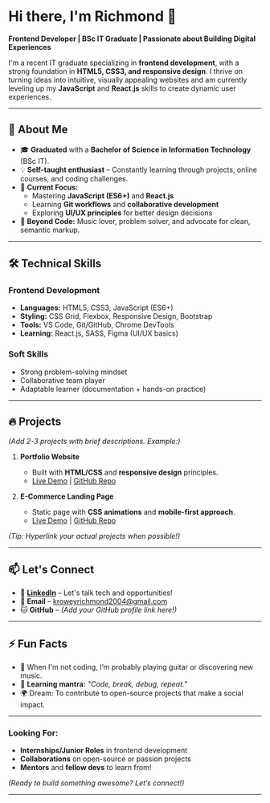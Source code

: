 
# Hi there, I'm Richmond 👋  

**Frontend Developer | BSc IT Graduate | Passionate about Building Digital Experiences**  

I'm a recent IT graduate specializing in **frontend development**, with a strong foundation in **HTML5, CSS3, and responsive design**. I thrive on turning ideas into intuitive, visually appealing websites and am currently leveling up my **JavaScript** and **React.js** skills to create dynamic user experiences.  

---

## 🚀 About Me  

- 🎓 **Graduated** with a **Bachelor of Science in Information Technology** (BSc IT).  
- 💡 **Self-taught enthusiast** – Constantly learning through projects, online courses, and coding challenges.  
- 🌱 **Current Focus:**  
  - Mastering **JavaScript (ES6+)** and **React.js**  
  - Learning **Git workflows** and **collaborative development**  
  - Exploring **UI/UX principles** for better design decisions  
- 🎹 **Beyond Code:** Music lover, problem solver, and advocate for clean, semantic markup.  

---

## 🛠️ Technical Skills  

### **Frontend Development**  
- **Languages:** HTML5, CSS3, JavaScript (ES6+)  
- **Styling:** CSS Grid, Flexbox, Responsive Design, Bootstrap  
- **Tools:** VS Code, Git/GitHub, Chrome DevTools  
- **Learning:** React.js, SASS, Figma (UI/UX basics)  

### **Soft Skills**  
- Strong problem-solving mindset  
- Collaborative team player  
- Adaptable learner (documentation + hands-on practice)  

---

## 🔥 Projects  

*(Add 2-3 projects with brief descriptions. Example:)*  

1. **Portfolio Website**  
   - Built with **HTML/CSS** and **responsive design** principles.  
   - [Live Demo](#) | [GitHub Repo](#)  

2. **E-Commerce Landing Page**  
   - Static page with **CSS animations** and **mobile-first approach**.  
   - [Live Demo](#) | [GitHub Repo](#)  

*(Tip: Hyperlink your actual projects when possible!)*  

---

## 📫 Let's Connect  

- 💼 **[LinkedIn](https://www.linkedin.com/in/krowey-richmond)** – Let's talk tech and opportunities!  
- 📧 **Email** – [kroweyrichmond2004@gmail.com](mailto:kroweyrichmond2004@gmail.com)  
- 🐱 **GitHub** – *(Add your GitHub profile link here!)*  

---

## ⚡ Fun Facts  

- 🎸 When I'm not coding, I’m probably playing guitar or discovering new music.  
- 🧠 **Learning mantra:** *"Code, break, debug, repeat."*  
- 🌍 Dream: To contribute to open-source projects that make a social impact.  

---

### **Looking For:**  
- **Internships/Junior Roles** in frontend development  
- **Collaborations** on open-source or passion projects  
- **Mentors** and **fellow devs** to learn from!  

*(Ready to build something awesome? Let’s connect!)*  

---  

